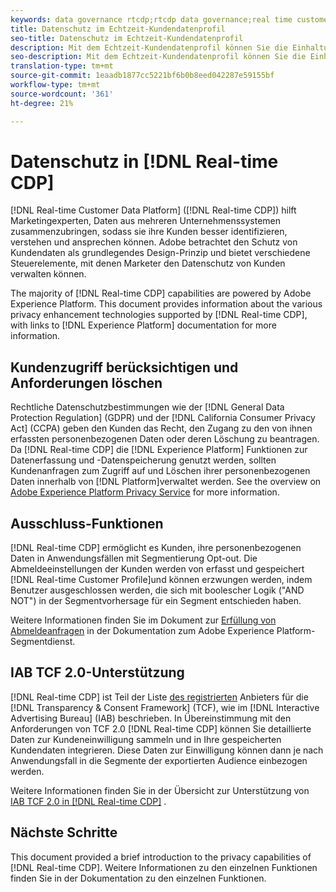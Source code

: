 ```yaml
---
keywords: data governance rtcdp;rtcdp data governance;real time customer data profile data governance;privacy rtcdp;rtcdp privacy
title: Datenschutz im Echtzeit-Kundendatenprofil
seo-title: Datenschutz im Echtzeit-Kundendatenprofil
description: Mit dem Echtzeit-Kundendatenprofil können Sie die Einhaltung von Datenschutzbestimmungen bei Ihren Datenvorgängen optimieren.
seo-description: Mit dem Echtzeit-Kundendatenprofil können Sie die Einhaltung von Datenschutzbestimmungen bei Ihren Datenvorgängen optimieren.
translation-type: tm+mt
source-git-commit: 1eaadb1877cc5221bf6b0b8eed042287e59155bf
workflow-type: tm+mt
source-wordcount: '361'
ht-degree: 21%

---
```



# Datenschutz in [!DNL Real-time CDP]

[!DNL Real-time Customer Data Platform] ([!DNL Real-time CDP]) hilft Marketingexperten, Daten aus mehreren Unternehmenssystemen zusammenzubringen, sodass sie ihre Kunden besser identifizieren, verstehen und ansprechen können. Adobe betrachtet den Schutz von Kundendaten als grundlegendes Design-Prinzip und bietet verschiedene Steuerelemente, mit denen Marketer den Datenschutz von Kunden verwalten können.

The majority of [!DNL Real-time CDP] capabilities are powered by Adobe Experience Platform. This document provides information about the various privacy enhancement technologies supported by [!DNL Real-time CDP], with links to [!DNL Experience Platform] documentation for more information.

## Kundenzugriff berücksichtigen und Anforderungen löschen

Rechtliche Datenschutzbestimmungen wie der [!DNL General Data Protection Regulation] (GDPR) und der [!DNL California Consumer Privacy Act] (CCPA) geben den Kunden das Recht, den Zugang zu den von ihnen erfassten personenbezogenen Daten oder deren Löschung zu beantragen. Da [!DNL Real-time CDP] die [!DNL Experience Platform] Funktionen zur Datenerfassung und -Datenspeicherung genutzt werden, sollten Kundenanfragen zum Zugriff auf und Löschen ihrer personenbezogenen Daten innerhalb von [!DNL Platform]verwaltet werden. See the overview on [Adobe Experience Platform Privacy Service](../../privacy-service/home.md) for more information.

## Ausschluss-Funktionen

[!DNL Real-time CDP] ermöglicht es Kunden, ihre personenbezogenen Daten in Anwendungsfällen mit Segmentierung Opt-out. Die Abmeldeeinstellungen der Kunden werden von erfasst und gespeichert [!DNL Real-time Customer Profile]und können erzwungen werden, indem Benutzer ausgeschlossen werden, die sich mit boolescher Logik (&quot;AND NOT&quot;) in der Segmentvorhersage für ein Segment entschieden haben.

Weitere Informationen finden Sie im Dokument zur [Erfüllung von Abmeldeanfragen](../../segmentation/honoring-opt-outs.md) in der Dokumentation zum Adobe Experience Platform-Segmentdienst.

## IAB TCF 2.0-Unterstützung

[!DNL Real-time CDP] ist Teil der Liste [des registrierten](https://iabeurope.eu/vendor-list-tcf-v2-0/) Anbieters für die [!DNL Transparency & Consent Framework] (TCF), wie im [!DNL Interactive Advertising Bureau] (IAB) beschrieben. In Übereinstimmung mit den Anforderungen von TCF 2.0 [!DNL Real-time CDP] können Sie detaillierte Daten zur Kundeneinwilligung sammeln und in Ihre gespeicherten Kundendaten integrieren. Diese Daten zur Einwilligung können dann je nach Anwendungsfall in die Segmente der exportierten Audience einbezogen werden.

Weitere Informationen finden Sie in der Übersicht zur Unterstützung von [IAB TCF 2.0 in [!DNL Real-time CDP]](./iab/overview.md) .

## Nächste Schritte

This document provided a brief introduction to the privacy capabilities of [!DNL Real-time CDP]. Weitere Informationen zu den einzelnen Funktionen finden Sie in der Dokumentation zu den einzelnen Funktionen.